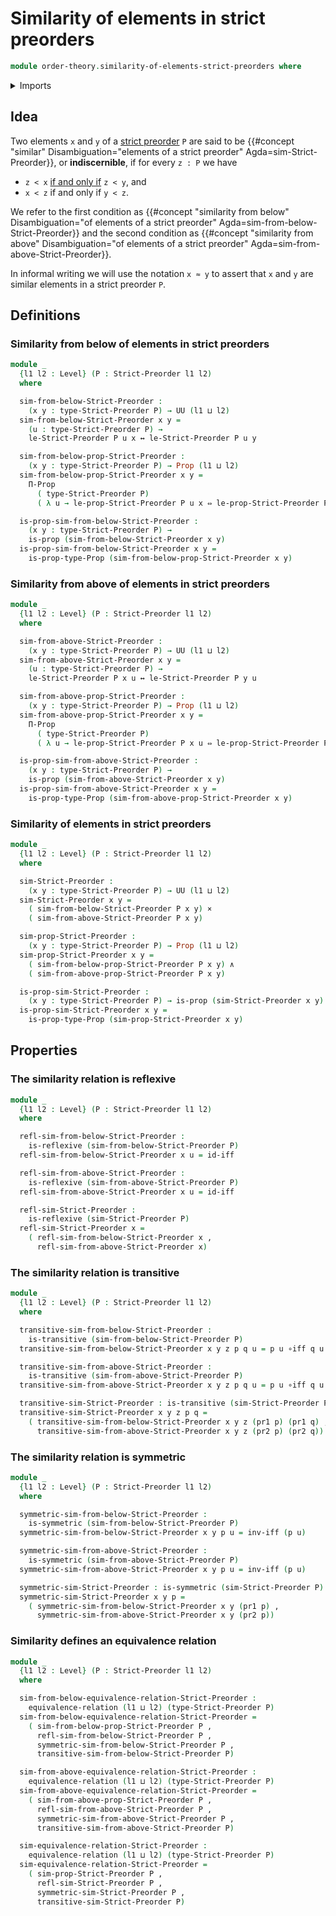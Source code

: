 # Similarity of elements in strict preorders

```agda
module order-theory.similarity-of-elements-strict-preorders where
```

<details><summary>Imports</summary>

```agda
open import foundation.binary-relations
open import foundation.cartesian-product-types
open import foundation.conjunction
open import foundation.dependent-pair-types
open import foundation.equivalence-relations
open import foundation.equivalences
open import foundation.fundamental-theorem-of-identity-types
open import foundation.identity-types
open import foundation.large-binary-relations
open import foundation.logical-equivalences
open import foundation.propositions
open import foundation.subtypes
open import foundation.torsorial-type-families
open import foundation.universe-levels

open import order-theory.strict-preorders
```

</details>

## Idea

Two elements `x` and `y` of a
[strict preorder](order-theory.strict-preorders.md) `P` are said to be
{{#concept "similar" Disambiguation="elements of a strict preorder" Agda=sim-Strict-Preorder}},
or **indiscernible**, if for every `z : P` we have

- `z < x` [if and only if](foundation.logical-equivalences.md) `z < y`, and
- `x < z` if and only if `y < z`.

We refer to the first condition as
{{#concept "similarity from below" Disambiguation="of elements of a strict preorder" Agda=sim-from-below-Strict-Preorder}}
and the second condition as
{{#concept "similarity from above" Disambiguation="of elements of a strict preorder" Agda=sim-from-above-Strict-Preorder}}.

In informal writing we will use the notation `x ≈ y` to assert that `x` and `y`
are similar elements in a strict preorder `P`.

## Definitions

### Similarity from below of elements in strict preorders

```agda
module _
  {l1 l2 : Level} (P : Strict-Preorder l1 l2)
  where

  sim-from-below-Strict-Preorder :
    (x y : type-Strict-Preorder P) → UU (l1 ⊔ l2)
  sim-from-below-Strict-Preorder x y =
    (u : type-Strict-Preorder P) →
    le-Strict-Preorder P u x ↔ le-Strict-Preorder P u y

  sim-from-below-prop-Strict-Preorder :
    (x y : type-Strict-Preorder P) → Prop (l1 ⊔ l2)
  sim-from-below-prop-Strict-Preorder x y =
    Π-Prop
      ( type-Strict-Preorder P)
      ( λ u → le-prop-Strict-Preorder P u x ⇔ le-prop-Strict-Preorder P u y)

  is-prop-sim-from-below-Strict-Preorder :
    (x y : type-Strict-Preorder P) →
    is-prop (sim-from-below-Strict-Preorder x y)
  is-prop-sim-from-below-Strict-Preorder x y =
    is-prop-type-Prop (sim-from-below-prop-Strict-Preorder x y)
```

### Similarity from above of elements in strict preorders

```agda
module _
  {l1 l2 : Level} (P : Strict-Preorder l1 l2)
  where

  sim-from-above-Strict-Preorder :
    (x y : type-Strict-Preorder P) → UU (l1 ⊔ l2)
  sim-from-above-Strict-Preorder x y =
    (u : type-Strict-Preorder P) →
    le-Strict-Preorder P x u ↔ le-Strict-Preorder P y u

  sim-from-above-prop-Strict-Preorder :
    (x y : type-Strict-Preorder P) → Prop (l1 ⊔ l2)
  sim-from-above-prop-Strict-Preorder x y =
    Π-Prop
      ( type-Strict-Preorder P)
      ( λ u → le-prop-Strict-Preorder P x u ⇔ le-prop-Strict-Preorder P y u)

  is-prop-sim-from-above-Strict-Preorder :
    (x y : type-Strict-Preorder P) →
    is-prop (sim-from-above-Strict-Preorder x y)
  is-prop-sim-from-above-Strict-Preorder x y =
    is-prop-type-Prop (sim-from-above-prop-Strict-Preorder x y)
```

### Similarity of elements in strict preorders

```agda
module _
  {l1 l2 : Level} (P : Strict-Preorder l1 l2)
  where

  sim-Strict-Preorder :
    (x y : type-Strict-Preorder P) → UU (l1 ⊔ l2)
  sim-Strict-Preorder x y =
    ( sim-from-below-Strict-Preorder P x y) ×
    ( sim-from-above-Strict-Preorder P x y)

  sim-prop-Strict-Preorder :
    (x y : type-Strict-Preorder P) → Prop (l1 ⊔ l2)
  sim-prop-Strict-Preorder x y =
    ( sim-from-below-prop-Strict-Preorder P x y) ∧
    ( sim-from-above-prop-Strict-Preorder P x y)

  is-prop-sim-Strict-Preorder :
    (x y : type-Strict-Preorder P) → is-prop (sim-Strict-Preorder x y)
  is-prop-sim-Strict-Preorder x y =
    is-prop-type-Prop (sim-prop-Strict-Preorder x y)
```

## Properties

### The similarity relation is reflexive

```agda
module _
  {l1 l2 : Level} (P : Strict-Preorder l1 l2)
  where

  refl-sim-from-below-Strict-Preorder :
    is-reflexive (sim-from-below-Strict-Preorder P)
  refl-sim-from-below-Strict-Preorder x u = id-iff

  refl-sim-from-above-Strict-Preorder :
    is-reflexive (sim-from-above-Strict-Preorder P)
  refl-sim-from-above-Strict-Preorder x u = id-iff

  refl-sim-Strict-Preorder :
    is-reflexive (sim-Strict-Preorder P)
  refl-sim-Strict-Preorder x =
    ( refl-sim-from-below-Strict-Preorder x ,
      refl-sim-from-above-Strict-Preorder x)
```

### The similarity relation is transitive

```agda
module _
  {l1 l2 : Level} (P : Strict-Preorder l1 l2)
  where

  transitive-sim-from-below-Strict-Preorder :
    is-transitive (sim-from-below-Strict-Preorder P)
  transitive-sim-from-below-Strict-Preorder x y z p q u = p u ∘iff q u

  transitive-sim-from-above-Strict-Preorder :
    is-transitive (sim-from-above-Strict-Preorder P)
  transitive-sim-from-above-Strict-Preorder x y z p q u = p u ∘iff q u

  transitive-sim-Strict-Preorder : is-transitive (sim-Strict-Preorder P)
  transitive-sim-Strict-Preorder x y z p q =
    ( transitive-sim-from-below-Strict-Preorder x y z (pr1 p) (pr1 q) ,
      transitive-sim-from-above-Strict-Preorder x y z (pr2 p) (pr2 q))
```

### The similarity relation is symmetric

```agda
module _
  {l1 l2 : Level} (P : Strict-Preorder l1 l2)
  where

  symmetric-sim-from-below-Strict-Preorder :
    is-symmetric (sim-from-below-Strict-Preorder P)
  symmetric-sim-from-below-Strict-Preorder x y p u = inv-iff (p u)

  symmetric-sim-from-above-Strict-Preorder :
    is-symmetric (sim-from-above-Strict-Preorder P)
  symmetric-sim-from-above-Strict-Preorder x y p u = inv-iff (p u)

  symmetric-sim-Strict-Preorder : is-symmetric (sim-Strict-Preorder P)
  symmetric-sim-Strict-Preorder x y p =
    ( symmetric-sim-from-below-Strict-Preorder x y (pr1 p) ,
      symmetric-sim-from-above-Strict-Preorder x y (pr2 p))
```

### Similarity defines an equivalence relation

```agda
module _
  {l1 l2 : Level} (P : Strict-Preorder l1 l2)
  where

  sim-from-below-equivalence-relation-Strict-Preorder :
    equivalence-relation (l1 ⊔ l2) (type-Strict-Preorder P)
  sim-from-below-equivalence-relation-Strict-Preorder =
    ( sim-from-below-prop-Strict-Preorder P ,
      refl-sim-from-below-Strict-Preorder P ,
      symmetric-sim-from-below-Strict-Preorder P ,
      transitive-sim-from-below-Strict-Preorder P)

  sim-from-above-equivalence-relation-Strict-Preorder :
    equivalence-relation (l1 ⊔ l2) (type-Strict-Preorder P)
  sim-from-above-equivalence-relation-Strict-Preorder =
    ( sim-from-above-prop-Strict-Preorder P ,
      refl-sim-from-above-Strict-Preorder P ,
      symmetric-sim-from-above-Strict-Preorder P ,
      transitive-sim-from-above-Strict-Preorder P)

  sim-equivalence-relation-Strict-Preorder :
    equivalence-relation (l1 ⊔ l2) (type-Strict-Preorder P)
  sim-equivalence-relation-Strict-Preorder =
    ( sim-prop-Strict-Preorder P ,
      refl-sim-Strict-Preorder P ,
      symmetric-sim-Strict-Preorder P ,
      transitive-sim-Strict-Preorder P)
```
